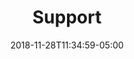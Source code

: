 ---
title: "Support"
date: 2018-11-28T11:34:59-05:00
draft: false


front:
  title: CBC Support
  description: We are here to provide Informatics help for Computational Biology Research at Brown.
  src: ../images/sohiini-map.jpg
  button:
    - title: Discussion Forum
      href: https://groups.google.com/a/brown.edu/forum/#!forum/brown-compbiocore-discuss
    - title: FAQs
      href: "#faq"
    - title: Helpdesk
      href: mailto:cbc-help@brown.edu
faq:
  title: Frequently Asked Questions
  id: faq
  text:
    - q: How can I get CCV support?
      a: Contact support@ccv.brown.edu
    - q: What if I need to access restricted data e.g dbGAP?
      a: Fill out the form from Advance CTRs website for the **[request for Research Services](https://www.brown.edu/initiatives/translational-research/request-research-services)** which includes access to restricted data including data from collaborators within the RI hospital partners
    - q:  How can I get access to IPA?
      a: Sign up for Access and look at instrutions on our website.
    - q: Where can I find CBC's past workshop materials?
      a: Go to our **[Projects Index Site](https://compbiocore.github.io)**.

--- 